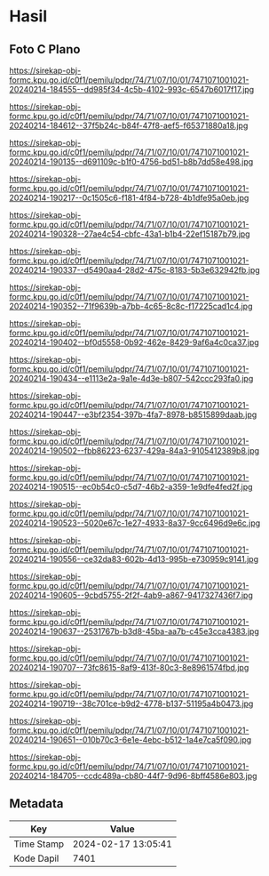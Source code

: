 # Hasil

## Foto C Plano

https://sirekap-obj-formc.kpu.go.id/c0f1/pemilu/pdpr/74/71/07/10/01/7471071001021-20240214-184555--dd985f34-4c5b-4102-993c-6547b6017f17.jpg

https://sirekap-obj-formc.kpu.go.id/c0f1/pemilu/pdpr/74/71/07/10/01/7471071001021-20240214-184612--37f5b24c-b84f-47f8-aef5-f65371880a18.jpg

https://sirekap-obj-formc.kpu.go.id/c0f1/pemilu/pdpr/74/71/07/10/01/7471071001021-20240214-190135--d691109c-b1f0-4756-bd51-b8b7dd58e498.jpg

https://sirekap-obj-formc.kpu.go.id/c0f1/pemilu/pdpr/74/71/07/10/01/7471071001021-20240214-190217--0c1505c6-f181-4f84-b728-4b1dfe95a0eb.jpg

https://sirekap-obj-formc.kpu.go.id/c0f1/pemilu/pdpr/74/71/07/10/01/7471071001021-20240214-190328--27ae4c54-cbfc-43a1-b1b4-22ef15187b79.jpg

https://sirekap-obj-formc.kpu.go.id/c0f1/pemilu/pdpr/74/71/07/10/01/7471071001021-20240214-190337--d5490aa4-28d2-475c-8183-5b3e632942fb.jpg

https://sirekap-obj-formc.kpu.go.id/c0f1/pemilu/pdpr/74/71/07/10/01/7471071001021-20240214-190352--71f9639b-a7bb-4c65-8c8c-f17225cad1c4.jpg

https://sirekap-obj-formc.kpu.go.id/c0f1/pemilu/pdpr/74/71/07/10/01/7471071001021-20240214-190402--bf0d5558-0b92-462e-8429-9af6a4c0ca37.jpg

https://sirekap-obj-formc.kpu.go.id/c0f1/pemilu/pdpr/74/71/07/10/01/7471071001021-20240214-190434--e1113e2a-9a1e-4d3e-b807-542ccc293fa0.jpg

https://sirekap-obj-formc.kpu.go.id/c0f1/pemilu/pdpr/74/71/07/10/01/7471071001021-20240214-190447--e3bf2354-397b-4fa7-8978-b8515899daab.jpg

https://sirekap-obj-formc.kpu.go.id/c0f1/pemilu/pdpr/74/71/07/10/01/7471071001021-20240214-190502--fbb86223-6237-429a-84a3-9105412389b8.jpg

https://sirekap-obj-formc.kpu.go.id/c0f1/pemilu/pdpr/74/71/07/10/01/7471071001021-20240214-190515--ec0b54c0-c5d7-46b2-a359-1e9dfe4fed2f.jpg

https://sirekap-obj-formc.kpu.go.id/c0f1/pemilu/pdpr/74/71/07/10/01/7471071001021-20240214-190523--5020e67c-1e27-4933-8a37-9cc6496d9e6c.jpg

https://sirekap-obj-formc.kpu.go.id/c0f1/pemilu/pdpr/74/71/07/10/01/7471071001021-20240214-190556--ce32da83-602b-4d13-995b-e730959c9141.jpg

https://sirekap-obj-formc.kpu.go.id/c0f1/pemilu/pdpr/74/71/07/10/01/7471071001021-20240214-190605--9cbd5755-2f2f-4ab9-a867-9417327436f7.jpg

https://sirekap-obj-formc.kpu.go.id/c0f1/pemilu/pdpr/74/71/07/10/01/7471071001021-20240214-190637--2531767b-b3d8-45ba-aa7b-c45e3cca4383.jpg

https://sirekap-obj-formc.kpu.go.id/c0f1/pemilu/pdpr/74/71/07/10/01/7471071001021-20240214-190707--73fc8615-8af9-413f-80c3-8e8961574fbd.jpg

https://sirekap-obj-formc.kpu.go.id/c0f1/pemilu/pdpr/74/71/07/10/01/7471071001021-20240214-190719--38c701ce-b9d2-4778-b137-51195a4b0473.jpg

https://sirekap-obj-formc.kpu.go.id/c0f1/pemilu/pdpr/74/71/07/10/01/7471071001021-20240214-190651--010b70c3-6e1e-4ebc-b512-1a4e7ca5f090.jpg

https://sirekap-obj-formc.kpu.go.id/c0f1/pemilu/pdpr/74/71/07/10/01/7471071001021-20240214-184705--ccdc489a-cb80-44f7-9d96-8bff4586e803.jpg


## Metadata

| Key        | Value               |
| ---------- | ------------------- |
| Time Stamp | 2024-02-17 13:05:41 |
| Kode Dapil | 7401                |



